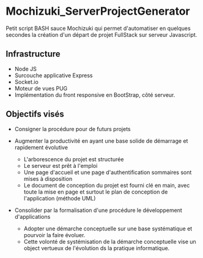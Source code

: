 # Mochizuki_ServerProjectGenerator

Petit script BASH sauce Mochizuki qui permet d'automatiser en quelques secondes la création d'un départ de projet FullStack sur serveur Javascript.

## Infrastructure
* Node JS 
* Surcouche applicative Express
* Socket.io
* Moteur de vues PUG
* Implémentation du front responsive en BootStrap, côté serveur.

## Objectifs visés
* Consigner la procédure pour de futurs projets

* Augmenter la productivité en ayant une base solide de démarrage et rapidement évolutive

   * L'arborescence du projet est structurée
   * Le serveur est prêt à l'emploi
   * Une page d'accueil et une page d'authentification sommaires sont mises à disposition
   * Le document de conception du projet est fourni clé en main, avec toute la mise en page et surtout le plan de conception de l'application    	(méthode UML)
   
* Consolider par la formalisation d'une procédure le développement d'applications
   * Adopter une démarche conceptuelle sur une base systématique et pourvoir la faire évoluer. 
   * Cette volonté de systémisation de la démarche conceptuelle vise un object vertueux de l'évolution ds la pratique informatique.
